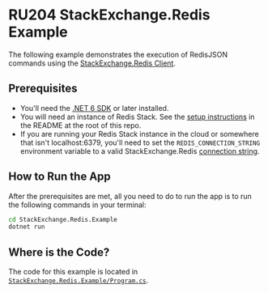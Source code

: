 # RU204 StackExchange.Redis Example

The following example demonstrates the execution of RedisJSON commands using the [StackExchange.Redis Client](https://github.com/stackexchange/StackExchange.Redis).

## Prerequisites

* You'll need the [.NET 6 SDK](https://dotnet.microsoft.com/en-us/download/dotnet/6.0) or later installed.
* You will need an instance of Redis Stack.  See the [setup instructions](/README.md) in the README at the root of this repo.
* If you are running your Redis Stack instance in the cloud or somewhere that isn't localhost:6379, you'll need to set the `REDIS_CONNECTION_STRING` environment variable to a valid StackExchange.Redis [connection string](https://stackexchange.github.io/StackExchange.Redis/Configuration#basic-configuration-strings). 

## How to Run the App

After the prerequisites are met, all you need to do to run the app is to run the following commands in your terminal:

```bash
cd StackExchange.Redis.Example
dotnet run
```

## Where is the Code?

The code for this example is located in [`StackExchange.Redis.Example/Program.cs`](StackExchange.Redis.Example/Program.cs).

